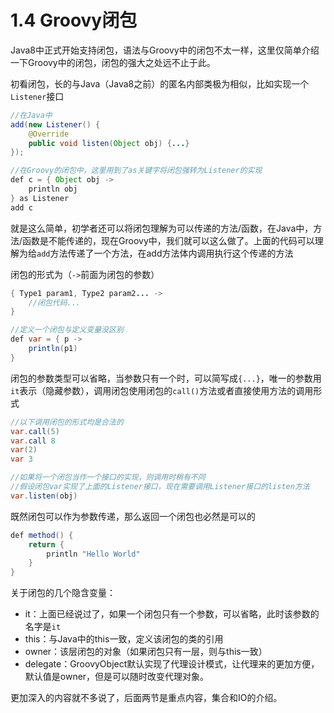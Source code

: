 # 1.4 Groovy闭包

Java8中正式开始支持闭包，语法与Groovy中的闭包不太一样，这里仅简单介绍一下Groovy中的闭包，闭包的强大之处远不止于此。

初看闭包，长的与Java（Java8之前）的匿名内部类极为相似，比如实现一个`Listener`接口

```java
//在Java中
add(new Listener() {
	@Override
	public void listen(Object obj) {...}
});

//在Groovy的闭包中，这里用到了as关键字将闭包强转为Listener的实现
def c = { Object obj ->
	println obj
} as Listener
add c
```

就是这么简单，初学者还可以将闭包理解为可以传递的方法/函数，在Java中，方法/函数是不能传递的，现在Groovy中，我们就可以这么做了。上面的代码可以理解为给`add`方法传递了一个方法，在add方法体内调用执行这个传递的方法

闭包的形式为（`->`前面为闭包的参数）
```java
{ Type1 param1, Type2 param2... ->
	//闭包代码...
}

//定义一个闭包与定义变量没区别
def var = { p ->
	println(p1)
}
```

闭包的参数类型可以省略，当参数只有一个时，可以简写成`{...}`，唯一的参数用`it`表示（隐藏参数），调用闭包使用闭包的`call()`方法或者直接使用方法的调用形式

```java
//以下调用闭包的形式均是合法的
var.call(5)
var.call 8
var(2)
var 3

//如果将一个闭包当作一个接口的实现，则调用时稍有不同
//假设闭包var实现了上面的Listener接口，现在需要调用Listener接口的listen方法
var.listen(obj)
```

既然闭包可以作为参数传递，那么返回一个闭包也必然是可以的

```java
def method() {
	return {
		println "Hello World"
	}
}
```

关于闭包的几个隐含变量：
- it：上面已经说过了，如果一个闭包只有一个参数，可以省略，此时该参数的名字是`it`
- this：与Java中的this一致，定义该闭包的类的引用
- owner：该层闭包的对象（如果闭包只有一层，则与this一致）
- delegate：GroovyObject默认实现了代理设计模式，让代理来的更加方便，默认值是owner，但是可以随时改变代理对象。

更加深入的内容就不多说了，后面两节是重点内容，集合和IO的介绍。
